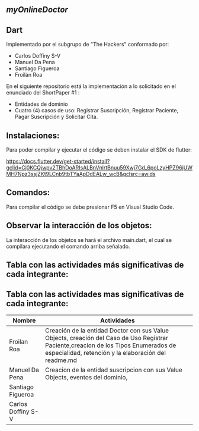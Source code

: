 ## _myOnlineDoctor_




## Dart




Implementado por el subgrupo de "The Hackers" conformado por:
- Carlos Doffiny S-V
- Manuel Da Pena
- Santiago Figueroa 
- Froilán Roa


En el siguiente repositorio está la implementación a lo solicitado en el enunciado del ShortPaper #1 :


- Entidades de dominio 
- Cuatro (4) casos de uso: Registrar Suscripción, Registrar Paciente, Pagar Suscripción y Solicitar Cita.




## Instalaciones:




Para poder compilar y ejecutar el código se deben instalar el SDK de flutter:


https://docs.flutter.dev/get-started/install?gclid=Cj0KCQjwpv2TBhDoARIsALBnVnlrtBnuu59Xwj7Gd_6poLzyHPZ96jUWMH7Npz3ssjZKt9LCnb9tbTYaApDdEALw_wcB&gclsrc=aw.ds




## Comandos:




Para compilar el código se debe presionar F5 en Visual Studio Code.
## Observar la interacción de los objetos:


La interacción de los objetos se hará el archivo main.dart, el cual se compilara ejecutando el comando arriba señalado.




## Tabla con las actividades más significativas de cada integrante: 


## Tabla con las actividades mas significativas de cada integrante: 

| Nombre   | Actividades |
| ------------------ | ----------- |
| Froilan Roa        |Creación de la entidad Doctor con sus Value Objects, creación del Caso de Uso Registrar Paciente,creacion de los Tipos Enumerados de especialidad, retención y la elaboración del readme.md |
| Manuel Da Pena     |Creacion de la entidad suscripcion con sus Value Objects, eventos del dominio,          |
| Santiago Figueroa  |             |
| Carlos Doffiny S-V |             |